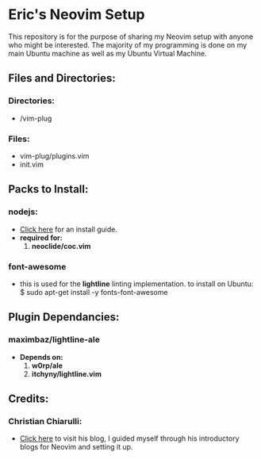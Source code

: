 # Eric's Neovim Setup
  This repository is for the purpose of sharing my Neovim setup with anyone who might be interested. The  majority of my programming is done on my main Ubuntu machine as well as my Ubuntu Virtual Machine. 
## Files and Directories:

  ### Directories:
  * /vim-plug
  ### Files:
  * vim-plug/plugins.vim
  * init.vim

## Packs to Install:

  ### nodejs:
  * [Click here](https://nodejs.org/en/download/package-manager/) for an install guide.
  * **required for:** 
    1. **neoclide/coc.vim**
  ### font-awesome
  * this is used for the **lightline** linting implementation. to install on Ubuntu:
  $ sudo apt-get install -y fonts-font-awesome

## Plugin Dependancies:

  ### maximbaz/lightline-ale
  * **Depends on:** 
    1. **w0rp/ale**
    2. **itchyny/lightline.vim**

## Credits: 
  ### Christian Chiarulli:
  * [Click here](https://www.chrisatmachine.com/) to visit his blog, I guided myself through his introductory blogs for Neovim and setting it up. 
